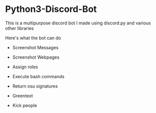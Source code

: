 # Python3-Discord-Bot
This is a multipurpose discord bot I made using discord.py and various other libraries

Here's what the bot can do

- Screenshot Messages

- Screenshot Webpages

- Assign roles

- Execute bash commands

- Return osu signatures

- Greentext

- Kick people

